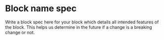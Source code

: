 # Block name spec

Write a block spec here for your block which details all intended features of the block.
This helps us determine in the future if a change is a breaking change or not.
